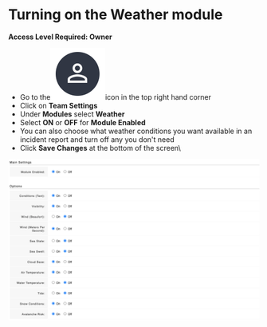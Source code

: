 # Turning on the Weather module

**Access Level Required: Owner**

* Go to the<img src="../../.gitbook/assets/User Icon" alt="" data-size="line">icon in the top right hand corner
* Click on **Team Settings**
* Under **Modules** select **Weather**
* Select **ON** or **OFF** for **Module Enabled**&#x20;
* You can also choose what weather conditions you want available in an incident report and turn off any you don't need
* Click **Save Changes** at the bottom of the screen\


![](<../../.gitbook/assets/turning on weather module.png>)

